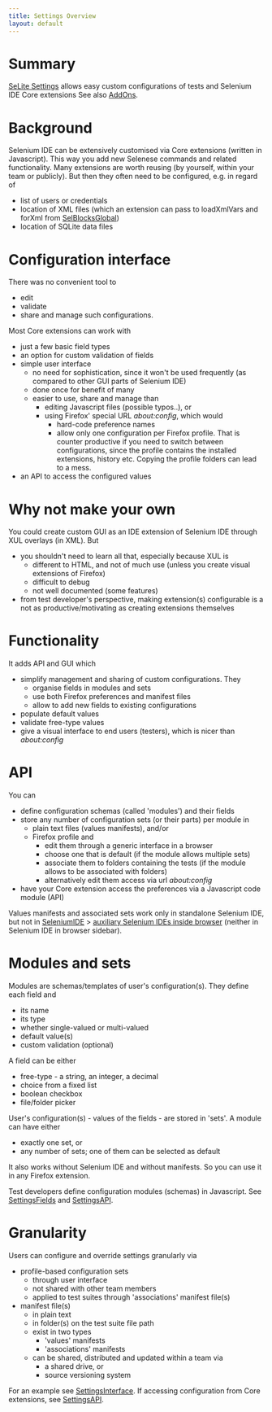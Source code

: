```yaml
---
title: Settings Overview
layout: default
---
```


# Summary #
[SeLite Settings](https://addons.mozilla.org/en-US/firefox/addon/selite-settings/versions/) allows easy custom configurations of tests and Selenium IDE Core extensions See also [AddOns](AddOns).

# Background #
Selenium IDE can be extensively customised via Core extensions (written in Javascript). This way you add new Selenese commands and related functionality. Many extensions are worth reusing (by yourself, within your team or publicly). But then they often need to be configured, e.g. in regard of

  * list of users or credentials
  * location of XML files (which an extension can pass to loadXmlVars and forXml from [SelBlocksGlobal](SelBlocksGlobal))
  * location of SQLite data files

# Configuration interface #
There was no convenient tool to

  * edit
  * validate
  * share and manage
such configurations.

Most Core extensions can work with

  * just a few basic field types
  * an option for custom validation of fields
  * simple user interface
    * no need for sophistication, since it won't be used frequently (as compared to other GUI parts of Selenium IDE)
    * done once for benefit of many
    * easier to use, share and manage than
      * editing Javascript files (possible typos..), or
      * using Firefox' special URL <em>about:config</em>, which would
        * hard-code preference names
        * allow only one configuration per Firefox profile. That is counter productive if you need to switch between configurations, since the profile contains the installed extensions, history etc. Copying the profile folders can lead to a mess.
  * an API to access the configured values

# Why not make your own #
You could create custom GUI as an IDE extension of Selenium IDE through XUL overlays (in XML). But

  * you shouldn't need to learn all that, especially because XUL is
    * different to HTML, and not of much use (unless you create visual extensions of Firefox)
    * difficult to debug
    * not well documented (some features)
  * from test developer's perspective, making extension(s) configurable is a not as productive/motivating as creating extensions themselves

# Functionality #
It adds API and GUI which

  * simplify management and sharing of custom configurations. They
    * organise fields in modules and sets
    * use both Firefox preferences and manifest files
    * allow to add new fields to existing configurations
  * populate default values
  * validate free-type values
  * give a visual interface to end users (testers), which is nicer than <em>about:config</em>

# API #
You can

  * define configuration schemas (called 'modules') and their fields
  * store any number of configuration sets (or their parts) per module in
    * plain text files (values manifests), and/or
    * Firefox profile and
      * edit them through a generic interface in a browser
      * choose one that is default (if the module allows multiple sets)
      * associate them to folders containing the tests (if the module allows to be associated with folders)
      * alternatively edit them access via url <em>about:config</em>
  * have your Core extension access the preferences via a Javascript code module (API)

Values manifests and associated sets work only in standalone Selenium IDE, but not in [SeleniumIDE](SeleniumIDE) > [auxiliary Selenium IDEs inside browser](SeleniumIDE#auxiliary-selenium-ides-inside-browser) (neither in Selenium IDE in browser sidebar).

# Modules and sets #
Modules are schemas/templates of user's configuration(s). They define each field and

  * its  name
  * its type
  * whether single-valued or multi-valued
  * default value(s)
  * custom validation (optional)

A field can be either

  * free-type - a string, an integer, a decimal
  * choice from a fixed list
  * boolean checkbox
  * file/folder picker

User's configuration(s) - values of the fields - are stored in 'sets'. A module can have either

  * exactly one set, or
  * any number of sets; one of them can be selected as default

It also works without Selenium IDE and without manifests. So you can use it in any Firefox extension.

Test developers define configuration modules (schemas) in Javascript. See [SettingsFields](SettingsFields) and [SettingsAPI](SettingsAPI).

# Granularity #
Users can configure and override settings granularly via

  * profile-based configuration sets
    * through user interface
    * not shared with other team members
    * applied to test suites through 'associations' manifest file(s)
  * manifest file(s)
    * in plain text
    * in folder(s) on the test suite file path
    * exist in two types
      * 'values' manifests
      * 'associations' manifests
    * can be shared, distributed and updated within a team via
      * a shared drive, or
      * source versioning system

For an example see [SettingsInterface](SettingsInterface). If accessing configuration from Core extensions, see [SettingsAPI](SettingsAPI).